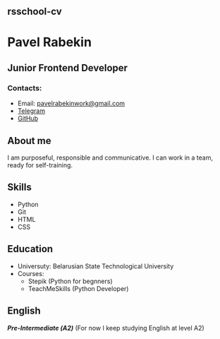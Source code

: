 ## rsschool-cv

# Pavel Rabekin

## Junior Frontend Developer

### Contacts:
- Email: pavelrabekinwork@gmail.com
- [Telegram](https://t.me/DedRobin)
- [GitHub](https://github.com/DedRobin)

## About me
I am purposeful, responsible and communicative. I can work in a team, ready for self-training.

## Skills
- Python
- Git
- HTML
- CSS

## Education
- Universuty: Belarusian State Technological University
- Courses:
    - Stepik (Python for begnners)
    - TeachMeSkills (Python Developer)

## English
***Pre-Intermediate (А2)*** (For now I keep studying English at level A2)